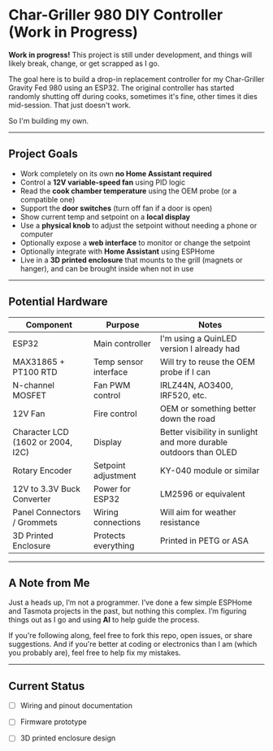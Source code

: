 # Char-Griller 980 DIY Controller (Work in Progress)

**Work in progress!** This project is still under development, and things will likely break, change, or get scrapped as I go.

The goal here is to build a drop-in replacement controller for my Char-Griller Gravity Fed 980 using an ESP32. The original controller has started randomly shutting off during cooks, sometimes it's fine, other times it dies mid-session. That just doesn't work.

So I'm building my own.

---

## Project Goals

- Work completely on its own  **no Home Assistant required**
- Control a **12V variable-speed fan** using PID logic
- Read the **cook chamber temperature** using the OEM probe (or a compatible one)
- Support the **door switches** (turn off fan if a door is open)
- Show current temp and setpoint on a **local display**
- Use a **physical knob** to adjust the setpoint without needing a phone or computer
- Optionally expose a **web interface** to monitor or change the setpoint
- Optionally integrate with **Home Assistant** using ESPHome
- Live in a **3D printed enclosure** that mounts to the grill (magnets or hanger), and can be brought inside when not in use

---

##  Potential Hardware

| Component                     | Purpose               | Notes                                           |
|------------------------------|-----------------------|-------------------------------------------------|
| ESP32                        | Main controller       | I'm using a QuinLED version I already had       |
| MAX31865 + PT100 RTD          | Temp sensor interface | Will try to reuse the OEM probe if I can        |
| N-channel MOSFET             | Fan PWM control       | IRLZ44N, AO3400, IRF520, etc.                    |
| 12V Fan                      | Fire control          | OEM or something better down the road           |
| Character LCD (1602 or 2004, I2C) | Display          | Better visibility in sunlight and more durable outdoors than OLED |
| Rotary Encoder               | Setpoint adjustment   | KY-040 module or similar                         |
| 12V to 3.3V Buck Converter    | Power for ESP32       | LM2596 or equivalent                             |
| Panel Connectors / Grommets   | Wiring connections    | Will aim for weather resistance                  |
| 3D Printed Enclosure         | Protects everything   | Printed in PETG or ASA                            |


---

## A Note from Me

Just a heads up, I’m not a programmer. I’ve done a few simple ESPHome and Tasmota projects in the past, but nothing this complex. I’m figuring things out as I go and using **AI** to help guide the process.

If you're following along, feel free to fork this repo, open issues, or share suggestions. And if you're better at coding or electronics than I am (which you probably are), feel free to help fix my mistakes.

---

## Current Status

- [ ] Wiring and pinout documentation
- [ ] Firmware prototype
- [ ] 3D printed enclosure design

